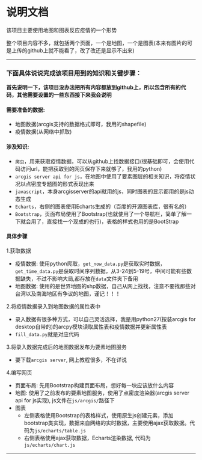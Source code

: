 # 说明文档

该项目主要使用地图和图表反应疫情的一个形势

整个项目内容不多，就包括两个页面，一个是地图，一个是图表(本来有图片的可是上传的github上就不能看了，改了改还是显示不出来)

***
### 下面具体说说完成该项目用到的知识和关键步骤：
**首先说明一下，该项目没办法把所有内容都放到github上，所以包含所有的代码，其他需要设置的一些东西接下来我会说明**
#### 需要准备的数据:
* 地图数据(arcgis支持的数据格式即可，我用的shapefile)
* 疫情数据(从网络中抓取)

#### 涉及知识:
* `爬虫`，用来获取疫情数据，可以从github上找数据接口(很基础即可，会使用代码访问url，能把获取到的网页保存下来就够了，我用的python)
* `arcgis server api for js`，在地图中使用了要素图层的相关知识，将疫情状况以点密度专题图的形式表现出来
* `javascript`，本身arcgisserver的api就用的js，同时图表的显示都用的是js动态生成
* `Echarts`，右侧的图表使用Echarts生成的（百度的开源图表库，很有名的）
* `Bootstrap`，页面布局使用了Bootstrap(也就使用了一个导航栏，简单了解一下就会用了，直接找一个现成的也行)，表格的样式也用的是BootStrap

#### 具体步骤
1.获取数据
* 疫情数据: 使用python爬取，`get_now_data.py`是获取实时数据，`get_time_data.py`是获取时间序列数据，从3-24到5-19号，中间可能有些数据缺失，不过不影响大局,都存放在`data`文件夹下备用
* 地图数据: 使用的是世界地图的shp数据，自己从网上找找，注意不要找那些对台湾以及南海地区有争议的地图，谨记！！！

2.将疫情数据录入到地图数据的属性表中
* 录入数据有很多种方式，可以自己灵活选择，我是用python27(按装arcgis for desktop自带的)的arcpy模块读取属性表和疫情数据并更新属性表
* `fill_data.py`就是对应代码

3.将录入数据完成后的地图数据发布为要素地图服务
* 要下载`arcgis server`, 网上教程很多，不在详说

4.编写网页
* 页面布局: 先用Bootstrap构建页面布局，想好每一块应该放什么内容
* 地图: 使用了之前发布的要素地图服务，使用了点密度渲染器(arcgis server api for js实现), js文件在`js/arcgis/`路径下
* 图表 
    * 左侧表格使用Bootstrap的表格样式，使用原生js创建元素，添加bootstrap类实现，数据来自网络的实时数据，主要使用ajax获取数据。代码为`js/echarts/table.js`
    * 右侧表格使用ajax获取数据，Echarts渲染数据, 代码为`js/echarts/chart.js`
***
    


